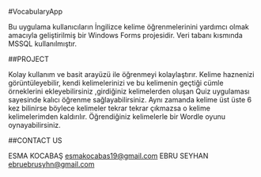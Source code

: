 #VocabularyApp

Bu uygulama kullanıcıların İngilizce kelime öğrenmelerinini yardımcı olmak amacıyla geliştirilmiş bir Windows Forms projesidir.
Veri tabanı kısmında MSSQL kullanılmıştır.

##PROJECT

Kolay kullanım ve basit arayüzü ile öğrenmeyi kolaylaştırır. Kelime haznenizi görüntüleyebilir,
kendi kelimelerinizi ve bu kelimenin geçtiği cümle örneklerini ekleyebilirsiniz ,girdiğiniz 
kelimelerden oluşan Quiz uygulaması sayesinde kalıcı öğrenme sağlayabilirsiniz. Aynı zamanda 
kelime üst üste 6 kez bilinirse böylece kelimeler tekrar tekrar çıkmazsa o kelime kelimelerimden
kaldırılır. Öğrendiğiniz kelimelerle bir Wordle oyunu oynayabilirsiniz. 

##CONTACT US

ESMA KOCABAŞ esmakocabas19@gmail.com
EBRU SEYHAN ebruebrusyhn@gmail.com
